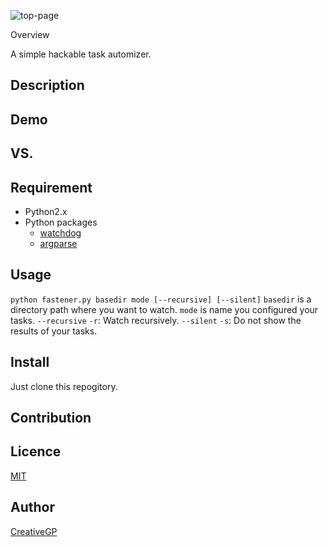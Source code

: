 ![top-page](https://raw.githubusercontent.com/creativegp/Fastener/images/logo.png)

Overview

A simple hackable task automizer.


## Description

## Demo

## VS. 

## Requirement
- Python2.x
- Python packages
    - [watchdog](https://pypi.python.org/pypi/watchdog)
    - [argparse](https://pypi.python.org/pypi/argparse)

## Usage
`python fastener.py basedir mode [--recursive] [--silent]`
`basedir` is a directory path where you want to watch.
`mode` is name you configured your tasks.
`--recursive` `-r`: Watch recursively.
`--silent` `-s`: Do not show the results of your tasks.

## Install
Just clone this repogitory.

## Contribution

## Licence

[MIT](https://github.com/tcnksm/tool/blob/master/LICENCE)

## Author

[CreativeGP](https://github.com/CreativeGP)
